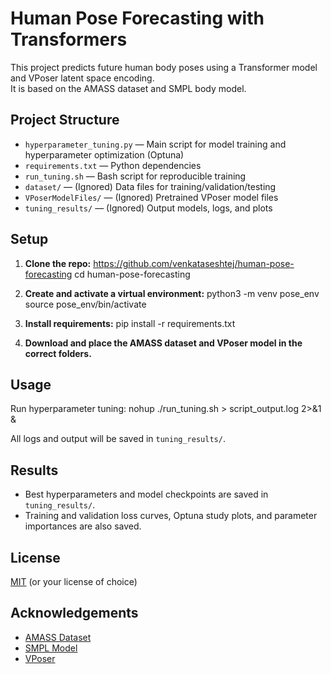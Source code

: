 # Human Pose Forecasting with Transformers

This project predicts future human body poses using a Transformer model and VPoser latent space encoding.  
It is based on the AMASS dataset and SMPL body model.

## Project Structure

- `hyperparameter_tuning.py` — Main script for model training and hyperparameter optimization (Optuna)
- `requirements.txt` — Python dependencies
- `run_tuning.sh` — Bash script for reproducible training
- `dataset/` — (Ignored) Data files for training/validation/testing
- `VPoserModelFiles/` — (Ignored) Pretrained VPoser model files
- `tuning_results/` — (Ignored) Output models, logs, and plots

## Setup

1. **Clone the repo:**
https://github.com/venkataseshtej/human-pose-forecasting
cd human-pose-forecasting

2. **Create and activate a virtual environment:**
python3 -m venv pose_env
source pose_env/bin/activate

3. **Install requirements:**
pip install -r requirements.txt


4. **Download and place the AMASS dataset and VPoser model in the correct folders.**

## Usage

Run hyperparameter tuning:
nohup ./run_tuning.sh > script_output.log 2>&1 &

All logs and output will be saved in `tuning_results/`.

## Results

- Best hyperparameters and model checkpoints are saved in `tuning_results/`.
- Training and validation loss curves, Optuna study plots, and parameter importances are also saved.

## License

[MIT](LICENSE) (or your license of choice)

## Acknowledgements

- [AMASS Dataset](https://amass.is.tue.mpg.de/)
- [SMPL Model](https://smpl.is.tue.mpg.de/)
- [VPoser](https://smpl-x.is.tue.mpg.de/)
